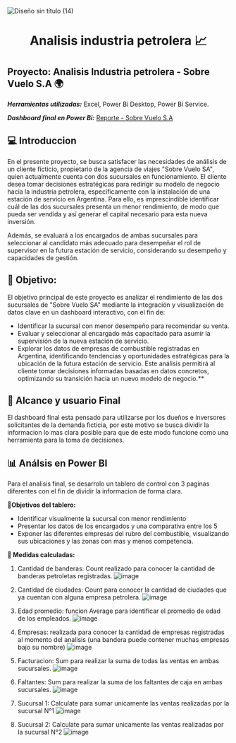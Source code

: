 ![Diseño sin título (14)](https://github.com/user-attachments/assets/120d23af-f058-44a1-8765-9efeb982f19e)


<center>
<h1> Analisis industria petrolera 📈 </h1>
</center>

## Proyecto: Analisis Industria petrolera - Sobre Vuelo S.A 🌍

***Herramientas utilizadas:*** Excel, Power Bi Desktop, Power Bi Service.

***Dashboard final en Power Bi:*** [Reporte - Sobre Vuelo S.A](https://app.powerbi.com/view?r=eyJrIjoiYzA2ZThmN2UtZDc0ZC00ZDJhLTkxZmMtNDc3ZTIyNTgzZGI0IiwidCI6ImViZTFkZTRkLWIyM2EtNDMxNC1hNGM4LTk3OTRiZGVlNDY5OSIsImMiOjR9)

## 💻 Introduccion
En el presente proyecto, se busca satisfacer las necesidades de análisis de un cliente ficticio, propietario de la agencia de viajes "Sobre Vuelo SA", quien actualmente cuenta con dos sucursales en funcionamiento. El cliente desea tomar decisiones estratégicas para redirigir su modelo de negocio hacia la industria petrolera, específicamente con la instalación de una estación de servicio en Argentina. Para ello, es imprescindible identificar cuál de las dos sucursales presenta un menor rendimiento, de modo que pueda ser vendida y así generar el capital necesario para esta nueva inversión.

Además, se evaluará a los encargados de ambas sucursales para seleccionar al candidato más adecuado para desempeñar el rol de supervisor en la futura estación de servicio, considerando su desempeño y capacidades de gestión.


## 🎯 Objetivo: 
El objetivo principal de este proyecto es analizar el rendimiento de las dos sucursales de "Sobre Vuelo SA" mediante la integración y visualización de datos clave en un dashboard interactivo, con el fin de:

- Identificar la sucursal con menor desempeño para recomendar su venta.
- Evaluar y seleccionar al encargado más capacitado para asumir la supervisión de la nueva estación de servicio.
- Explorar los datos de empresas de combustible registradas en Argentina, identificando tendencias y oportunidades estratégicas para la ubicación de la futura estación de servicio.
Este análisis permitirá al cliente tomar decisiones informadas basadas en datos concretos, optimizando su transición hacia un nuevo modelo de negocio.**

## 👥 Alcance y usuario Final
El dashboard final esta pensado para utilizarse por los dueños e inversores solicitantes de la demanda ficticia, por este motivo se busca dividir la informacion lo mas clara posible para que de este modo funcione como una herramienta para la toma de decisiones.


## 📊 Análsis en Power BI 
Para el analisis final, se desarrolo un tablero de control con 3 paginas diferentes con el fin de dividir la informacion de forma clara.

**🎯Objetivos del tablero:**
- Identificar visualmente la sucursal con menor rendimiento
- Presentar los datos de los encargados y una comparativa entre los 5
- Exponer las diferentes empresas del rubro del combustible, visualizando sus ubicaciones y las zonas con mas y menos competencia.

**📠 Medidas calculadas:** 

1) Cantidad de banderas: Count realizado para conocer la cantidad de banderas petroletas registradas.
![image](https://github.com/user-attachments/assets/4bf8e9f5-0c61-48ef-990d-c1146fb88c48)

2) Cantidad de ciudades: Count para conocer la cantidad de ciudades que ya cuentan con alguna empresa petrolera.
![image](https://github.com/user-attachments/assets/fb2c7eca-c029-45b1-af6c-7110d8b71d64)

3) Edad promedio: funcion Average para identificar el promedio de edad de los empleados.
![image](https://github.com/user-attachments/assets/27b8abe3-67a5-488e-9fc2-e3ace8b0628d)

4) Empresas: realizada para conocer la cantidad de empresas registradas al momento del analisis (una bandera puede contener muchas empresas bajo su nombre)
![image](https://github.com/user-attachments/assets/c19eb46d-394c-47f1-a6fd-144eabd36049)

5) Facturacion: Sum para realizar la suma de todas las ventas en ambas sucursales.
![image](https://github.com/user-attachments/assets/43efe04a-d8d4-4ac8-9401-92bc3b97b9f8)

6) Faltantes: Sum para realizar la suma de los faltantes de caja en ambas sucursales.
![image](https://github.com/user-attachments/assets/1ce11ccd-fe72-4be1-8c38-6417677c432f)

7) Sucursal 1: Calculate para sumar unicamente las ventas realizadas por la sucursal N°1
![image](https://github.com/user-attachments/assets/d7164687-81ef-40b2-be42-6362f750c029)

8) Sucursal 2: Calculate para sumar unicamente las ventas realizadas por la sucursal N°2
![image](https://github.com/user-attachments/assets/2a4e8a32-09cc-406c-a49e-3b16d6a0151a)








